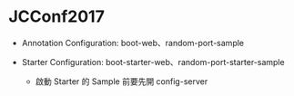 # JCConf2017

- Annotation Configuration: boot-web、random-port-sample

- Starter Configuration: boot-starter-web、random-port-starter-sample
    - 啟動 Starter 的 Sample 前要先開 config-server